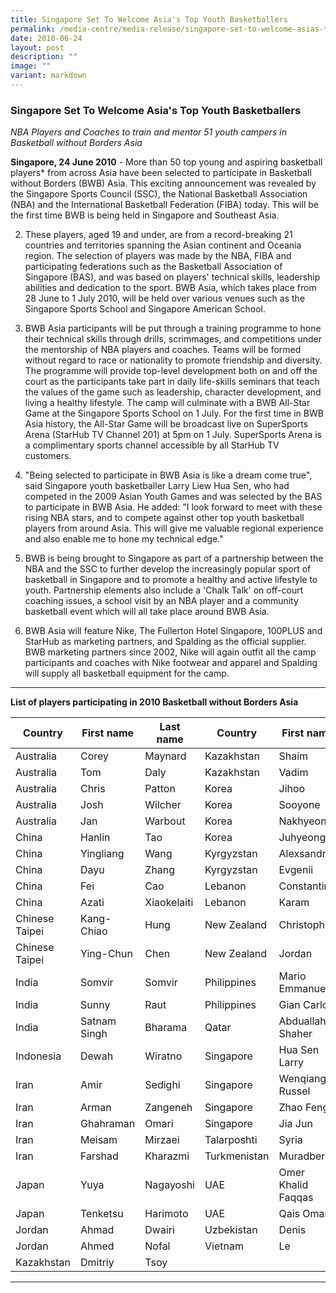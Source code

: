 ```yaml
---
title: Singapore Set To Welcome Asia's Top Youth Basketballers
permalink: /media-centre/media-release/singapore-set-to-welcome-asias-top-youth-basketballers/
date: 2010-06-24
layout: post
description: ""
image: ""
variant: markdown
---
```

### **Singapore Set To Welcome Asia's Top Youth Basketballers**

_NBA Players and Coaches to train and mentor 51 youth campers in Basketball without Borders Asia_

**Singapore, 24 June 2010** - More than 50 top young and aspiring basketball players* from across Asia have been selected to participate in Basketball without Borders (BWB) Asia. This exciting announcement was revealed by the Singapore Sports Council (SSC), the National Basketball Association (NBA) and the International Basketball Federation (FIBA) today. This will be the first time BWB is being held in Singapore and Southeast Asia.

2. These players, aged 19 and under, are from a record-breaking 21 countries and territories spanning the Asian continent and Oceania region. The selection of players was made by the NBA, FIBA and participating federations such as the Basketball Association of Singapore (BAS), and was based on players' technical skills, leadership abilities and dedication to the sport. BWB Asia, which takes place from 28 June to 1 July 2010, will be held over various venues such as the Singapore Sports School and Singapore American School.

3. BWB Asia participants will be put through a training programme to hone their technical skills through drills, scrimmages, and competitions under the mentorship of NBA players and coaches. Teams will be formed without regard to race or nationality to promote friendship and diversity. The programme will provide top-level development both on and off the court as the participants take part in daily life-skills seminars that teach the values of the game such as leadership, character development, and living a healthy lifestyle. The camp will culminate with a BWB All-Star Game at the Singapore Sports School on 1 July. For the first time in BWB Asia history, the All-Star Game will be broadcast live on SuperSports Arena (StarHub TV Channel 201) at 5pm on 1 July. SuperSports Arena is a complimentary sports channel accessible by all StarHub TV customers.

4. "Being selected to participate in BWB Asia is like a dream come true", said Singapore youth basketballer Larry Liew Hua Sen, who had competed in the 2009 Asian Youth Games and was selected by the BAS to participate in BWB Asia. He added: "I look forward to meet with these rising NBA stars, and to compete against other top youth basketball players from around Asia. This will give me valuable regional experience and also enable me to hone my technical edge."

5. BWB is being brought to Singapore as part of a partnership between the NBA and the SSC to further develop the increasingly popular sport of basketball in Singapore and to promote a healthy and active lifestyle to youth. Partnership elements also include a 'Chalk Talk' on off-court coaching issues, a school visit by an NBA player and a community basketball event which will all take place around BWB Asia.

6. BWB Asia will feature Nike, The Fullerton Hotel Singapore, 100PLUS and StarHub as marketing partners, and Spalding as the official supplier. BWB marketing partners since 2002, Nike will again outfit all the camp participants and coaches with Nike footwear and apparel and Spalding will supply all basketball equipment for the camp.

---

**List of players participating in 2010 Basketball without Borders Asia**<br>

| Country | First name | Last name | Country | First name | Last name |
| -------- | -------- | -------- |-------- | -------- | -------- |
| Australia | Corey | Maynard |  Kazakhstan | Shaim | Kuanov |
| Australia |Tom | Daly | Kazakhstan | Vadim | Chsherbak |
| Australia |Chris | Patton | Korea | Jihoo | Kim |
| Australia | Josh | Wilcher | Korea | Sooyone | Bae |
| Australia | Jan | Warbout | Korea | Nakhyeon | Kim |
|China | Hanlin | Tao | Korea | Juhyeong | Lee |
| China | Yingliang | Wang | Kyrgyzstan | Alexsandr | Adeikin |
| China | Dayu | Zhang | Kyrgyzstan | Evgenii | Pekhov |
| China | Fei | Cao | Lebanon | Constantin | Kodsi |
| China | Azati | Xiaokelaiti | Lebanon | Karam | Mechref |
| Chinese Taipei | Kang-Chiao | Hung | New Zealand | Christopher | Duthie |
| Chinese Taipei | Ying-Chun | Chen | New Zealand | Jordan | Ngatai |
| India | Somvir | Somvir | Philippines | Mario Emmanuel |Bonleon |
| India | Sunny | Raut | Philippines | Gian Carlo |Go |
| India | Satnam Singh | Bharama | Qatar |Abduallah Shaher |Matalkeh |
| Indonesia | Dewah | Wiratno | Singapore |Hua Sen Larry |Liew |
| Iran | Amir | Sedighi | Singapore | Wenqiang Russel |Low |
| Iran | Arman | Zangeneh | Singapore  |Zhao Feng |Ng |
| Iran | Ghahraman | Omari | Singapore | Jia Jun |Fong |
| Iran | Meisam |Mirzaei | Talarposhti | Syria | Mohammad | Otabachi |
| Iran | Farshad |Kharazmi | Turkmenistan |Muradberdy | Bazarbayev |
| Japan | Yuya |Nagayoshi | UAE | Omer Khalid Faqqas | Omar Al Ameri |
| Japan | Tenketsu | Harimoto | UAE | Qais Omar | Al Shabebi |
| Jordan | Ahmad | Dwairi | Uzbekistan | Denis | Timofeev |
| Jordan | Ahmed | Nofal | Vietnam |Le | Dat |
| Kazakhstan | Dmitriy | Tsoy |

---
